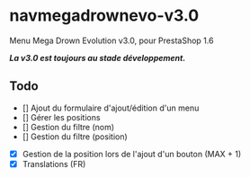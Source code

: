 navmegadrownevo-v3.0
====================

Menu Mega Drown Evolution v3.0, pour PrestaShop 1.6

***La v3.0 est toujours au stade développement.***

## Todo
- [] Ajout du formulaire d'ajout/édition d'un menu
- [] Gérer les positions
- [] Gestion du filtre (nom)
- [] Gestion du filtre (position)
- [x] Gestion de la position lors de l'ajout d'un bouton (MAX + 1)
- [x] Translations (FR)